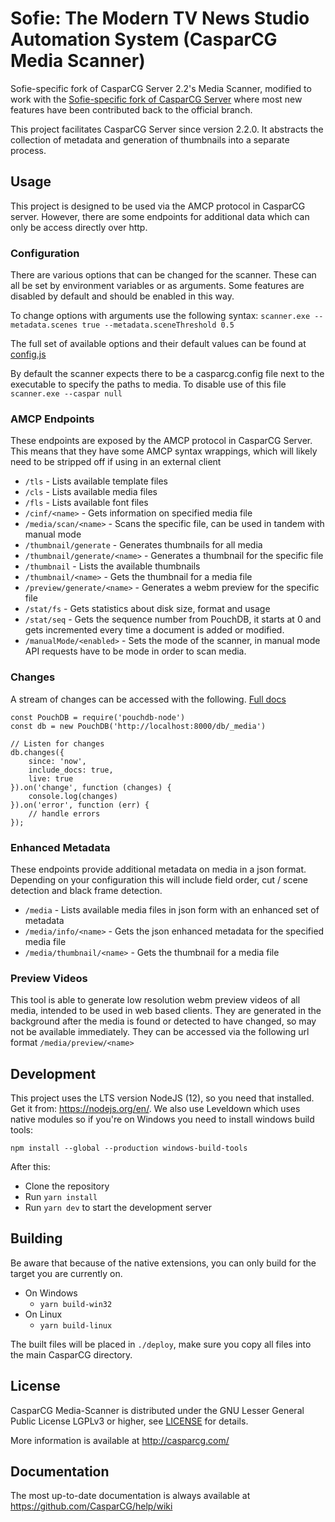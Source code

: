 Sofie: The Modern TV News Studio Automation System (CasparCG Media Scanner)
===============
Sofie-specific fork of CasparCG Server 2.2's Media Scanner, modified to work with the [Sofie-specific fork of CasparCG Server](https://github.com/nrkno/tv-automation-casparcg-server) where most new features have been contributed back to the official branch.

This project facilitates CasparCG Server since version 2.2.0. It abstracts the collection of metadata and generation of thumbnails into a separate process.

Usage
-----

This project is designed to be used via the AMCP protocol in CasparCG server. However, there are some endpoints for additional data which can only be access directly over http.

### Configuration
There are various options that can be changed for the scanner. These can all be set by environment variables or as arguments.
Some features are disabled by default and should be enabled in this way.

To change options with arguments use the following syntax: `scanner.exe --metadata.scenes true --metadata.sceneThreshold 0.5`

The full set of available options and their default values can be found at [config.js](src/config.js)

By default the scanner expects there to be a casparcg.config file next to the executable to specify the paths to media. To disable use of this file `scanner.exe --caspar null`

### AMCP Endpoints
These endpoints are exposed by the AMCP protocol in CasparCG Server. This means that they have some AMCP syntax wrappings, which will likely need to be stripped off if using in an external client

* `/tls` - Lists available template files
* `/cls` - Lists available media files
* `/fls` - Lists available font files
* `/cinf/<name>` - Gets information on specified media file
* `/media/scan/<name>` - Scans the specific file, can be used in tandem with manual mode
* `/thumbnail/generate` - Generates thumbnails for all media
* `/thumbnail/generate/<name>` - Generates a thumbnail for the specific file
* `/thumbnail` - Lists the available thumbnails
* `/thumbnail/<name>` - Gets the thumbnail for a media file
* `/preview/generate/<name>` - Generates a webm preview for the specific file
* `/stat/fs` - Gets statistics about disk size, format and usage
* `/stat/seq` - Gets the sequence number from PouchDB, it starts at 0 and gets incremented every time a document is added or modified.
* `/manualMode/<enabled>` - Sets the mode of the scanner, in manual mode API requests have to be mode in order to scan media.

### Changes
A stream of changes can be accessed with the following. [Full docs](https://pouchdb.com/api.html#changes)
```
const PouchDB = require('pouchdb-node')
const db = new PouchDB('http://localhost:8000/db/_media')

// Listen for changes
db.changes({
    since: 'now',
    include_docs: true,
    live: true
}).on('change', function (changes) {
    console.log(changes)
}).on('error', function (err) {
    // handle errors
});
```

### Enhanced Metadata
These endpoints provide additional metadata on media in a json format. Depending on your configuration this will include field order, cut / scene detection and black frame detection.

* `/media` - Lists available media files in json form with an enhanced set of metadata
* `/media/info/<name>` - Gets the json enhanced metadata for the specified media file
* `/media/thumbnail/<name>` - Gets the thumbnail for a media file

### Preview Videos
This tool is able to generate low resolution webm preview videos of all media, intended to be used in web based clients.
They are generated in the background after the media is found or detected to have changed, so may not be available immediately.
They can be accessed via the following url format `/media/preview/<name>`

Development
-----------

This project uses the LTS version NodeJS (12), so you need that installed. Get it from: https://nodejs.org/en/. 
We also use Leveldown which uses native modules so if you're on Windows you need to install windows build tools:

`npm install --global --production windows-build-tools`

After this:
* Clone the repository
* Run `yarn install`
* Run `yarn dev` to start the development server

Building
-----------
Be aware that because of the native extensions, you can only build for the target you are currently on.

* On Windows
  * `yarn build-win32`
* On Linux
  * `yarn build-linux`
  
The built files will be placed in `./deploy`, make sure you copy all files into the main CasparCG directory.

License
-------

CasparCG Media-Scanner is distributed under the GNU Lesser General Public License LGPLv3 or
higher, see [LICENSE](LICENSE) for details.

More information is available at http://casparcg.com/


Documentation
-------------

The most up-to-date documentation is always available at
https://github.com/CasparCG/help/wiki
